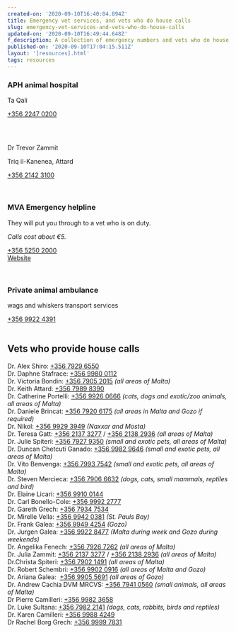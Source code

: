 ```yaml
---
created-on: '2020-09-10T16:40:04.894Z'
title: Emergency vet services, and vets who do house calls
slug: emergency-vet-services-and-vets-who-do-house-calls
updated-on: '2020-09-10T16:49:44.648Z'
f_description: A collection of emergency numbers and vets who do house calls.
published-on: '2020-09-10T17:04:15.511Z'
layout: '[resources].html'
tags: resources
---
```


### APH animal hospital

Ta Qali

[+356 2247 0200](tel:0035622470200)

### ‍  
Dr Trevor Zammit

Triq il-Kanenea, Attard

[+356 2142 3100](tel:0035621423100)

‍

### MVA Emergency helpline

They will put you through to a vet who is on duty.

_Calls cost about €5._

[+356 5250 2000](tel:0035652502000)  
[Website](http://www.mva.org.mt/)

‍

### Private animal ambulance

wags and whiskers transport services

[+356 9922 4391](tel:0035699224391)  
‍

Vets who provide house calls
----------------------------

Dr. Alex Shiro: [+356 7929 6550](tel:0035679296550)  
Dr. Daphne Stafrace: [+356 9980 0112](tel:0035699800112)  
Dr. Victoria Bondin: [+356 7905 2015](tel:0035679052015) _(all areas of Malta)_  
Dr. Keith Attard: [+356 7989 8390](tel:0035679898390)  
Dr. Catherine Portelli: [+356 9926 0666](tel:0035699260666) _(cats, dogs and exotic/zoo animals, all areas of Malta)_  
Dr. Daniele Brincat: [+356 7920 6175](tel:0035679206175) _(all areas in Malta and Gozo if required)_  
Dr. Nikol: [+356 9929 3949](tel:0035699293949) _(Naxxar and Mosta)_  
Dr. Teresa Gatt: [+356 2137 3277](tel:0035621373277) / [+356 2138 2936](tel:0035621382936) _(all areas of Malta)_  
Dr. Julie Spiteri: [+356 7927 9350](tel:0035679279350) _(small and exotic pets, all areas of Malta)_  
Dr. Duncan Chetcuti Ganado: [+356 9982 9646](tel:0035699829646) _(small and exotic pets, all areas of Malta)_  
Dr. Vito Benvenga: [+356 7993 7542](tel:0035679937542) _(small and exotic pets, all areas of Malta)_  
Dr. Steven Mercieca: [+356 7906 6632](tel:0035679066632) _(dogs, cats, small mammals, reptiles and bird)_‍  
Dr. Elaine Licari: [+356 9910 0144](tel:+356-9910-0144)  
Dr. Carl Bonello-Cole: [+356 9992 2777](tel:0035699922777)  
Dr. Gareth Grech: [+356 7934 7534](tel:0035679347534)  
Dr. Mirelle Vella: [+356 9942 0381](tel:0035699420381) _(St. Pauls Bay)_  
Dr. Frank Galea: [+356 9949 4254](http://0035699494254) _(Gozo)_  
Dr. Jurgen Galea: [+356 9922 8477](http://0035699228477) _(Malta during week and Gozo during weekends)_  
Dr. Angelika Fenech: [+356 7926 7262](tel:0035679267262) _(all areas of Malta)_  
Dr. Julia Zammit: [+356 2137 3277](http://0035621373277) / [+356 2138 2936](tel:0035621382936) _(all areas of Malta)_  
Dr.Christa Spiteri: [+356 7902 1491](tel:0035679021491) _(all areas of Malta)_  
Dr. Robert Schembri: [+356 9902 0916](tel:0035699020916) _(all areas of Malta and Gozo)_  
Dr. Ariana Galea:  [+356 9905 5691](tel:0035699055691) _(all areas of Gozo)_  
Dr. Andrew Cachia DVM MRCVS: [+356 7941 0560](tel:0035679410560) _(small animals, all areas of Malta)_  
Dr Pierre Camilleri: [+356 9982 3658](tel:0035699823658)  
Dr. Luke Sultana: [+356 7982 2141](tel:0035679822141) _(dogs, cats, rabbits, birds and reptiles)_  
Dr. Karen Camilleri: [+356 9988 4249](tel:0035699884249)  
Dr Rachel Borg Grech: [+356 9999 7831](tel:0035699997831)
